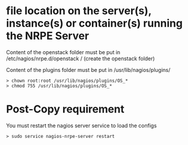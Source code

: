 # file location on the server(s), instance(s) or container(s) running the NRPE Server
Content of the openstack folder must be put in /etc/nagios/nrpe.d/openstack /           (create the openstack folder)

Content of the plugins folder must be put in /usr/lib/nagios/plugins/
```
> chown root:root /usr/lib/nagios/plugins/OS_*
> chmod 755 /usr/lib/nagios/plugins/OS_*
```
# Post-Copy requirement
You must restart the nagios server service to load the configs
```
> sudo service nagios-nrpe-server restart
```
